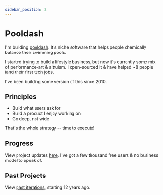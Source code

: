 ```yaml
---
sidebar_position: 2
---
```


# Pooldash

I'm building [pooldash](https://pooldash.com). It's niche software that helps people chemically balance their swimming pools.

I started trying to build a lifestyle business, but now it's currently some mix of performance-art & altruism. I open-sourced it & have helped ~8 people land their first tech jobs.

I've been building some version of this since 2010.

## Principles

- Build what users ask for
- Build a product I enjoy working on
- Go deep, not wide

That's the whole strategy -- time to execute!

## Progress

View project updates [here](/pooldash/timeline). I've got a few thousand free users & no business model to speak of.

## Past Projects

View [past iterations](/pooldash/graveyard), starting 12 years ago.
